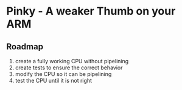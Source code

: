# Pinky - A weaker Thumb on your ARM

## Roadmap
1. create a fully working CPU without pipelining
2. create tests to ensure the correct behavior
3. modify the CPU so it can be pipelining
4. test the CPU until it is not right